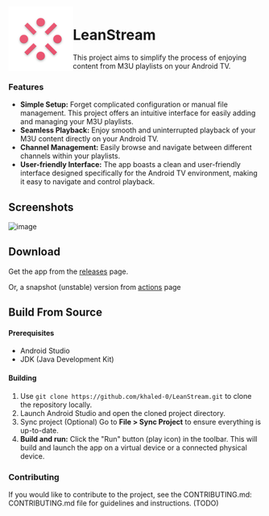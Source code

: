 <img src="https://raw.githubusercontent.com/khaled-0/LeanStream/main/play_hi_res_512.png" height="128px" align="left">

# LeanStream

This project aims to simplify the process of enjoying content from M3U playlists on your Android TV.

### Features

* **Simple Setup:** Forget complicated configuration or manual file management. This project offers
  an intuitive interface for easily adding and managing your M3U playlists.
* **Seamless Playback:** Enjoy smooth and uninterrupted playback of your M3U content directly on
  your Android TV.
* **Channel Management:** Easily browse and navigate between different channels within your
  playlists.
* **User-friendly Interface:** The app boasts a clean and user-friendly interface designed
  specifically for the Android TV environment, making it easy to navigate and control playback.

## Screenshots
![image](https://github.com/khaled-0/LeanStream/assets/74397286/a9e19593-47f5-46bb-aae6-02491d352bfa)


## Download

Get the app from the [releases](https://github.com/khaled-0/LeanStream/releases/) page.

Or, a snapshot (unstable) version from [actions](https://github.com/khaled-0/LeanStream/actions)
page

## Build From Source

#### Prerequisites

* Android Studio
* JDK (Java Development Kit)

#### Building

1. Use `git clone https://github.com/khaled-0/LeanStream.git` to clone the repository locally.
2. Launch Android Studio and open the cloned project
   directory.
3. Sync project (Optional) Go to **File >
   Sync Project** to ensure everything is up-to-date.
4. **Build and run:** Click the "Run" button (play icon) in the toolbar. This will build and launch
   the app on a virtual device or a connected physical device.

### Contributing

If you would like to contribute to the project, see the CONTRIBUTING.md: CONTRIBUTING.md file for
guidelines and instructions. (TODO)
